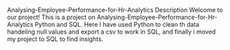 Analysing-Employee-Performance-for-Hr-Analytics
Description
Welcome to our project! This is a project on Analysing-Employee-Performance-for-Hr-Analytics Python and SQL. Here I have used Python to clean th data handeling null values and export a csv to work in SQL, and finally i moved my project to SQL to find insights. 
 
